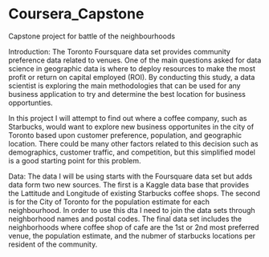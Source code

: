 # Coursera_Capstone
Capstone project for battle of the neighbourhoods

Introduction:
The Toronto Foursquare data set provides community preference data related to venues. One of the main questions asked for data science in geographic data is where to deploy
resources to make the most profit or return on capital employed (ROI).  By conducting this study, a data scientist is exploring the main methodologies that can be used for 
any business application to try and determine the best location for business opportunties.  

In this project I will attempt to find out where a coffee company, such as Starbucks, would want to explore new business opportunites in the city of Toronto based upon customer 
preference, population, and geographic location. There could be many other factors related to this decision such as demographics, customer traffic, and competition, but this
simplified model is a good starting point for this problem.

Data:
The data I will be using starts with the Foursquare data set but adds data form two new sources.  The first is a Kaggle data base that provides the Lattitude and Longitude of
existing Starbucks coffee shops.  The second is for the City of Toronto for the population estimate for each neighbourhood. In order to use this dta I need to join the data sets
through neighborhood names and postal codes. The final data set includes the neighborhoods where coffee shop of cafe are the 1st or 2nd most preferred venue, the population
estimate, and the nubmer of starbucks locations per resident of the community.

